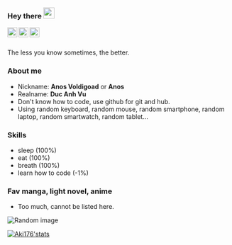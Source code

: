 ### Hey there <img src="https://media.giphy.com/media/hvRJCLFzcasrR4ia7z/giphy.gif" width="25px">
<a href="https://t.me/aki176">
  <img align="left" alt="Aki176's Telegram" width="22px" src="https://cdn.jsdelivr.net/npm/simple-icons@v3/icons/telegram.svg" />
</a>
<a href="https://facebook.com/ak.adgk">
  <img align="left" alt="Aki176's Facebook" width="22px" src="https://cdn.jsdelivr.net/npm/simple-icons@v3/icons/facebook.svg" />
<a href="https://www.instagram.com/harryvu176/">
  <img align="left" alt="Aki176's Instagram" width="22px" src="https://cdn.jsdelivr.net/npm/simple-icons@v3/icons/instagram.svg" />
</a>
  <br></br>


The less you know sometimes, the better.


### About me
- Nickname: **Anos Voldigoad** or **Anos**
- Realname: **Duc Anh Vu**
- Don't know how to code, use github for git and hub.
- Using random keyboard, random mouse, random smartphone, random laptop, random smartwatch, random tablet...


### Skills
- sleep (100%)
- eat (100%)
- breath (100%)
- learn how to code (-1%)


### Fav manga, light novel, anime
- Too much, cannot be listed here.


![Random image](https://i.imgur.com/stXNYvK.jpg)


[![Aki176'stats](https://github-readme-stats.vercel.app/api?username=Aki176&show_icons=true&theme=dracula)](https://github.com/anuraghazra/github-readme-stats)
